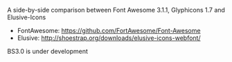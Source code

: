 A side-by-side comparison between Font Awesome 3.1.1, Glyphicons 1.7 and Elusive-Icons

* FontAwesome: https://github.com/FortAwesome/Font-Awesome
* Elusive: http://shoestrap.org/downloads/elusive-icons-webfont/

BS3.0 is under development
